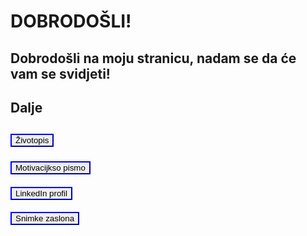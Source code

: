 <!DOCTYPE html>
<html lang="hr">
<head>
    <meta charset="UTF-8">
</head>
<body>
    <h1>DOBRODOŠLI!</h1>
    <H2>Dobrodošli na moju stranicu, nadam se da će vam se svidjeti!<h2
   <button onclick="alert('Kliknuto!')">Dalje</button>  
                                                                    
</body>
</html>

<h2>
<a href="Josip_Tadić_Životopis.pdf" target="_blank" download>
  <button style="border-color: blue; cursor: pointer;"> <img src="Diplomska-kapa-Photoroom.jpg style="width:40px; height:40px; vertical-align:middle;"  
    alt="" >Životopis</button>
</a>
</h2>

<h3>
<a href="Josip_Tadić_Motivacijsko_pismo.pdf" target="_blank" download>
  <button style="border-color: blue; cursor: pointer;"> <img src="Diplomska-kapa-Photoroom.jpg style="width:40px; height:40px; vertical-align:middle;"  
    alt="" >Motivacijkso pismo</button>
</a>
</h3>

<h4>
<a href=".pdf" target="_blank" download>
  <button style="border-color: blue; cursor: pointer;"> <img src="Diplomska-kapa-Photoroom.jpg style="width:40px; height:40px; vertical-align:middle;"  
    alt="" >LinkedIn profil</button>
</a>
</h4>


<h5>
<a href=https://www.linkedin.com/in/josip-tadi%C4%87-031588172/ target="_blank">  
  <button style="border-color: blue; cursor: pointer;"> <img src="Diplomska-kapa-Photoroom.jpg style="width:40px; height:40px; vertical-align:middle;"  
    alt="" >Snimke zaslona</button>
</a>
</h5>



